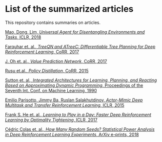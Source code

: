 # List of the summarized articles
This repository contains summaries on articles.

[Mao, Dong, Lim, *Universal Agent for Disentangling Environments and Tasks*, ICLR, 2018](article/artc1.md) <br/>

[Farquhar et. al., *TreeQN and ATreeC: Differentiable Tree Planning for Deep Reinforcement Learning*, CoRR, 2017](article/artc2.md) <br/>

[J. Oh et. al., *Value Prediction Network*, CoRR, 2017](article/artc3.md) <br/>

[Rusu et.al., *Policy Distillation*, CoRR, 2015](article/artc4.md) <br/>

[Sutton et. al., *Integrated Architectures for Learning, Planning, and Reacting Based on Approximating Dynamic Programming*, Proceedings of the Seventh Int. Conf. on Machine Learning, 1990](article/artc5.md) <br/>

[Emilio Parisotto, Jimmy Ba, Ruslan Salakhutdinov, *Actor-Mimic Deep Multitask and Transfer Reinforcement Learning*, ICLR, 2015](article/artc6.md) <br/> 

[Frank S. He et. al., *Learning to Play in a Day: Faster Deep Reinforcement Learning by Optimality Tightening*, ICLR, 2017](article/artc7.md) <br/>

[Cédric Colas et. al., *How Many Random Seeds? Statistical Power Analysis in Deep Reinforcement Learning Experiments*, ArXiv e-prints, 2018](article/artc8.md) <br/>
